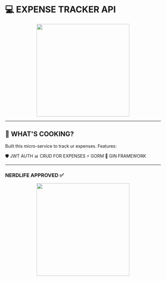 # 💻 EXPENSE TRACKER API 

<div align="center">
  <img src="https://media.giphy.com/media/L1R1tvI9svkIWwpVYr/giphy.gif" width="300">
</div>

---

## 🤖 WHAT'S COOKING?
Built this micro-service to track ur expenses. Features:

🛡️ JWT AUTH
📊 CRUD FOR EXPENSES
⚡ GORM
🚀 GIN FRAMEWORK

---

### NERDLIFE APPROVED ✅
<div align="center">
  <img src="https://media.giphy.com/media/13HgwGsXF0aiGY/giphy.gif" width="300">
</div>

